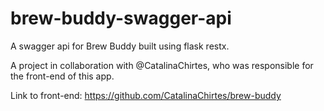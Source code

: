 # brew-buddy-swagger-api
A swagger api for Brew Buddy built using flask restx.

A project in collaboration with @CatalinaChirtes, who was responsible for the front-end of this app.

Link to front-end: https://github.com/CatalinaChirtes/brew-buddy
